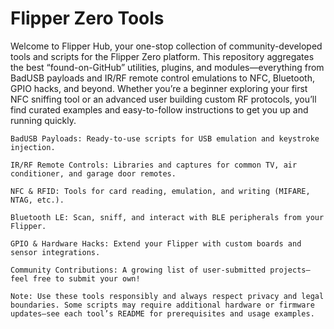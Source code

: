 # Flipper Zero Tools

Welcome to Flipper Hub, your one-stop collection of community-developed tools and scripts for the Flipper Zero platform. This repository aggregates the best “found-on-GitHub” utilities, plugins, and modules—everything from BadUSB payloads and IR/RF remote control emulations to NFC, Bluetooth, GPIO hacks, and beyond. Whether you’re a beginner exploring your first NFC sniffing tool or an advanced user building custom RF protocols, you’ll find curated examples and easy-to-follow instructions to get you up and running quickly.

    BadUSB Payloads: Ready-to-use scripts for USB emulation and keystroke injection.

    IR/RF Remote Controls: Libraries and captures for common TV, air conditioner, and garage door remotes.

    NFC & RFID: Tools for card reading, emulation, and writing (MIFARE, NTAG, etc.).

    Bluetooth LE: Scan, sniff, and interact with BLE peripherals from your Flipper.

    GPIO & Hardware Hacks: Extend your Flipper with custom boards and sensor integrations.

    Community Contributions: A growing list of user-submitted projects—feel free to submit your own!

    Note: Use these tools responsibly and always respect privacy and legal boundaries. Some scripts may require additional hardware or firmware updates—see each tool’s README for prerequisites and usage examples.
